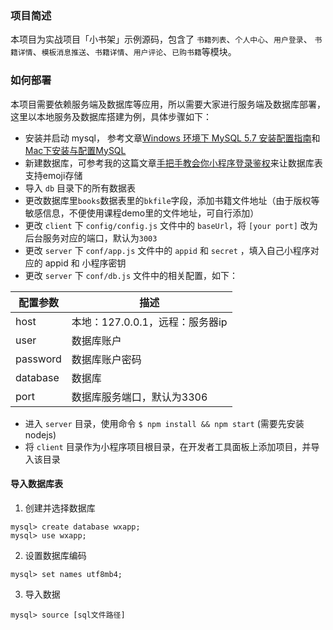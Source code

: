 ### 项目简述

本项目为实战项目「小书架」示例源码，包含了 `书籍列表`、`个人中心`、`用户登录`、 `书籍详情`、`模板消息推送`、`书籍详情`、`用户评论`、`已购书籍`等模块。

### 如何部署

本项目需要依赖服务端及数据库等应用，所以需要大家进行服务端及数据库部署，这里以本地服务及数据库搭建为例，具体步骤如下：

* 安装并启动 mysql， 参考文章[Windows 环境下 MySQL 5.7 安装配置指南](https://www.jianshu.com/p/710e5861c198)和[Mac下安装与配置MySQL](https://www.jianshu.com/p/a8e4068a7a8a)
* 新建数据库，可参考我的这篇文章[手把手教会你小程序登录鉴权](https://juejin.im/post/5ac9b72cf265da23906c486a)来让数据库表支持emoji存储
* 导入 `db` 目录下的所有数据表
* 更改数据库里`books`数据表里的`bkfile`字段，添加书籍文件地址（由于版权等敏感信息，不便使用课程demo里的文件地址，可自行添加）
* 更改 `client` 下 `config/config.js` 文件中的 `baseUrl`，将 `[your port]` 改为后台服务对应的端口，默认为`3003`
* 更改 `server` 下 `conf/app.js` 文件中的 `appid` 和 `secret` ，填入自己小程序对应的 appid 和 小程序密钥
* 更改 `server` 下 `conf/db.js` 文件中的相关配置，如下：

| 配置参数 | 描述 |
| ------ | ---- |
| host | 本地：127.0.0.1，远程：服务器ip |
| user | 数据库账户 |
| password | 数据库账户密码 |
| database | 数据库 |
| port | 数据库服务端口，默认为3306 |

* 进入 `server` 目录，使用命令 `$ npm install && npm start` (需要先安装nodejs)
* 将 `client` 目录作为小程序项目根目录，在开发者工具面板上添加项目，并导入该目录

#### 导入数据库表

1. 创建并选择数据库

```shell
mysql> create database wxapp;
mysql> use wxapp;
```

2. 设置数据库编码

```shell
mysql> set names utf8mb4;
```

3. 导入数据

```shell
mysql> source [sql文件路径]
```
